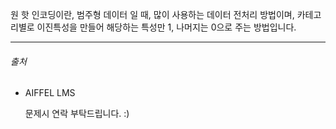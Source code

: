 원 핫 인코딩이란, 범주형 데이터 일 때, 많이 사용하는 데이터 전처리 방법이며, 카테고리별로 이진특성을 만들어 해당하는 특성만 1, 나머지는 0으로 주는 방법입니다.

















------

###### 출처

- AIFFEL LMS 

  문제시 연락 부탁드립니다. :)

  
